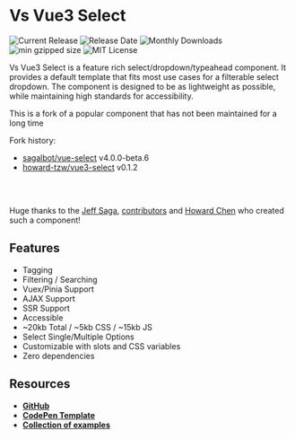 # Vs Vue3 Select

![Current Release](https://img.shields.io/github/release/voral/vs-vue3-select.svg?style=flat-square)
![Release Date](https://img.shields.io/github/release-date/voral/vs-vue3-select?style=flat-square)
![Monthly Downloads](https://img.shields.io/npm/dm/vs-vue3-select.svg?style=flat-square)
![min gzipped size](https://img.shields.io/bundlejs/size/vs-vue3-select?style=flat-square)
![MIT License](https://img.shields.io/github/license/voral/vs-vue3-select.svg?style=flat-square)


Vs Vue3 Select is a feature rich select/dropdown/typeahead component. It provides a
default template that fits most use cases for a filterable select dropdown. The
component is designed to be as lightweight as possible, while maintaining high
standards for accessibility.

This is a fork of a popular component that has not been maintained for a long time

Fork history:

- [sagalbot/vue-select](https://github.com/sagalbot/vue-select) v4.0.0-beta.6
- [howard-tzw/vue3-select](https://github.com/howard-tzw/vue3-select) v0.1.2

<div style="max-width:25rem; margin: 0 auto; padding: 1rem 0;">
  <country-select />  
</div>

Huge thanks to the [Jeff Saga](https://github.com/sagalbot),
[contributors](https://github.com/sagalbot/vue-select/graphs/contributors)
and [Howard Chen](https://github.com/howard-tzw/vue3-select)
who created such a component!

## Features

- Tagging
- Filtering / Searching
- Vuex/Pinia Support
- AJAX Support
- SSR Support
- Accessible
- ~20kb Total / ~5kb CSS / ~15kb JS
- Select Single/Multiple Options
- Customizable with slots and CSS variables
- Zero dependencies

## Resources

- **[GitHub](https://github.com/voral/vs-vue3-select)**
- **[CodePen Template](https://codepen.io/vasoft/pen/JjxVrVM)**
- **[Collection of examples](https://codepen.io/collection/aMPBbR)**

